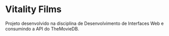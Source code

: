 # Vitality Films

Projeto desenvolvido na disciplina de Desenvolvimento de Interfaces Web e consumindo a API do TheMovieDB.

